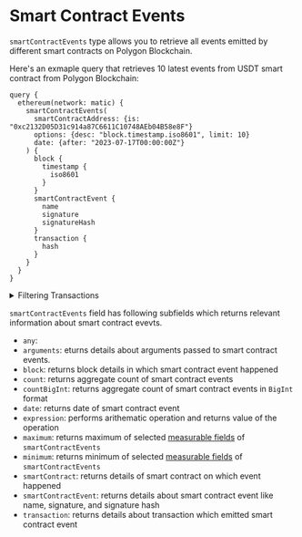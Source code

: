 
# Smart Contract Events

`smartContractEvents` type allows you to retrieve all events emitted by different smart contracts on Polygon Blockchain.

Here's an exmaple query that retrieves 10 latest events from USDT smart contract from Polygon Blockchain:

```
query {
  ethereum(network: matic) {
    smartContractEvents(
      smartContractAddress: {is: "0xc2132D05D31c914a87C6611C10748AEb04B58e8F"}
      options: {desc: "block.timestamp.iso8601", limit: 10}
      date: {after: "2023-07-17T00:00:00Z"}
    ) {
      block {
        timestamp {
          iso8601
        }
      }
      smartContractEvent {
        name
        signature
        signatureHash
      }
      transaction {
        hash
      }
    }
  }
}

```

<details>
<summary>Filtering Transactions</summary>

Smart Contract Events can be filtered using following arguments:

- `any`:
- `date`: Filter by date on which smart contract event happened. Date should be in ISO8601-encoded datetime string. Ex, June 17th, 2023 will be `2023-07-17T00:00:00Z`. Available comparision operators are `after`, `before`, `between`, `in`, `is`, `not`, `notIn`, `since`, `tiil`.
  
- `height`: Filter by height of block where smart contract event happened. Available comparision operators are `between`, `gt`, `gteq`, `in`, `is`, `lt`, `lteq`, `not`, `notIn`.
  
- `options`: Filter returned data by ordering, limiting and constrainting smart contract events data. Available fields: `asc`, `ascByInteger`, `desc`, `descByInteger`, `limit`, `limitBy`, `offset`
  
- `smartContractAddress`: Filter by address of the smart contract. Available comaprision operators are `in`, `is`, `not`, `notIn`.
- `smartContractType`: Filter by type of the smart contract on which event happened. Avaiable comparision operators are `in`, `is`, `not`, `notIn`.

- `time`: Filter by time when smart contract event happened. Time should be in ISO8601-encoded datetime string. Ex, June 17th, 2023 will be `2023-07-17T00:00:00Z`. Available comparision operator are `after`, `before`, `between`, `in`, `is`, `not`, `notIn`, `since`, `tiil`.
  
- `txFrom`: Filter by the address responsible for creating the transaction that emitted an event. Available comparision operators are `in`, `is`, `not`, `notIn`.
  
- `txHash`: Filter by transaction hash of the transaction which emitted smart contract event. Available comparision operators are `is`, `in`, `not`, `notIn`.

</details>

`smartContractEvents` field has following subfields which returns relevant information about smart contract evevts.

- `any`:
- `arguments`: eturns details about arguments passed to smart contract events.
- `block`: returns block details in which smart contract event happened
- `count`: returns aggregate count of smart contract events
- `countBigInt`: returns aggregate count of smart contract events in `BigInt` format
- `date`: returns date of smart contract event
- `expression`: performs arithematic operation and returns value of the operation
- `maximum`: returns maximum of selected [measurable fields](/v1/docs/graphql-reference/enums/ethereum-events-measureable) of `smartContractEvents`
- `minimum`: returns minimum of selected [measurable fields](/v1/docs/graphql-reference/enums/ethereum-events-measureable) of `smartContractEvents`
- `smartContract`: returns details of smart contract on which event happened
- `smartContractEvent`: returns details about smart contract event like name, signature, and signature hash
- `transaction`: returns details about transaction which emitted  smart contract event
